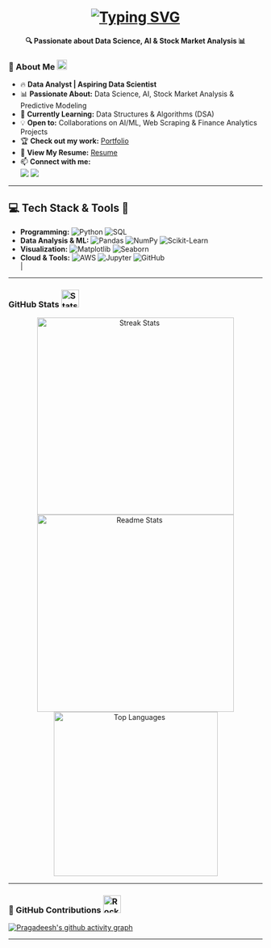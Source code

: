 <h1 align="center">
  <a href="https://git.io/typing-svg">
    <img src="https://readme-typing-svg.herokuapp.com?font=Sansita+Swashed&weight=500&size=23&pause=1000&color=1FA8FF&center=true&vCenter=true&width=435&lines=Hello+World!+🌍;I'm+Pragadeesh+Srinivasan+🚀;Data+Analyst+|+Aspiring+Data+Scientist" alt="Typing SVG" />
  </a>
</h1>
<h4 align="center">🔍 Passionate about Data Science, AI & Stock Market Analysis 📊</h4>


### 🌟 About Me <img src="https://media.giphy.com/media/hvRJCLFzcasrR4ia7z/giphy.gif" width="20" alt="Wave Gif" />
- 🔥 **Data Analyst | Aspiring Data Scientist**  
- 📊 **Passionate About:** Data Science, AI, Stock Market Analysis & Predictive Modeling  
- 🌱 **Currently Learning:** Data Structures & Algorithms (DSA)  
- 💡 **Open to:** Collaborations on AI/ML, Web Scraping & Finance Analytics Projects  
- 🏆 **Check out my work:** [Portfolio](https://github.com/madhan96p/Portfolio)
- 📄 **View My Resume:** [Resume](https://github.com/madhan96p/Portfolio/blob/main/Resume.pdf)  
- 📫 **Connect with me:**  
  <a href="mailto:pragadeesh.s96@gmail.com"><img src="https://img.shields.io/badge/Gmail-D14836?style=for-the-badge&logo=gmail&logoColor=violet&color=black" /></a>
  <a href="https://www.linkedin.com/in/praga1482/"> <img src="https://img.shields.io/badge/LinkedIn-%2312100E.svg?&style=for-the-badge&logo=linkedin&logoColor=violet&color=black" /></a>


---
## 💻 Tech Stack & Tools 🚀  
- **Programming:** ![Python](https://img.shields.io/badge/Python-3670A0?style=plastic&logo=python&logoColor=ffdd54) ![SQL](https://img.shields.io/badge/SQL-025E8C?style=plastic&logo=microsoft-sql-server&logoColor=white)  
- **Data Analysis & ML:** ![Pandas](https://img.shields.io/badge/Pandas-150458?style=plastic&logo=pandas&logoColor=white) ![NumPy](https://img.shields.io/badge/Numpy-013243?style=plastic&logo=numpy&logoColor=white) ![Scikit-Learn](https://img.shields.io/badge/Scikit--Learn-F7931E?style=plastic&logo=scikit-learn&logoColor=white)  
- **Visualization:** ![Matplotlib](https://img.shields.io/badge/Matplotlib-039BE5?style=plastic&logo=python&logoColor=white) ![Seaborn](https://img.shields.io/badge/Seaborn-4A4A55?style=plastic&logo=python&logoColor=white)  
- **Cloud & Tools:** ![AWS](https://img.shields.io/badge/AWS-%23FF9900.svg?style=plastic&logo=amazon-aws&logoColor=white) ![Jupyter](https://img.shields.io/badge/Jupyter-F37626?style=plastic&logo=jupyter&logoColor=white) ![GitHub](https://img.shields.io/badge/GitHub-181717?style=plastic&logo=github&logoColor=white)  
                                                                                                       |

---

### GitHub Stats <img src="https://media.giphy.com/media/iY8CRBdQXODJSCERIr/giphy.gif" width="35" alt="Stats Gif" />

<div align="center">
  <img width="390" src="https://github-readme-streak-stats-salesp07.vercel.app/?user=madhan96p&count_private=true&theme=react&border_radius=10" alt="Streak Stats" />
  <img width="390" src="https://github-readme-stats-salesp07.vercel.app/api?username=madhan96p&count_private=true&show_icons=true&theme=react&rank_icon=github&border_radius=10" alt="Readme Stats" />
  <br>
  <img width="325" src="https://github-readme-stats-salesp07.vercel.app/api/top-langs/?username=madhan96p&hide=HTML&langs_count=8&layout=compact&theme=react&border_radius=10&size_weight=0.5&count_weight=0.5&exclude_repo=github-readme-stats" alt="Top Languages" />
</div>

---

### 🚀 GitHub Contributions <img src="https://media.giphy.com/media/RbDKaczqWovIugyJmW/giphy.gif" width="35" alt="Rocket Gif" />

[![Pragadeesh's github activity graph](https://github-readme-activity-graph.vercel.app/graph?username=madhan96p&custom_title=Pragadeesh's%20contribution&radius=15&height=490&theme=github-compact&area-color=true&area=true&days=46&hide_border=false)](https://github.com/madhan96p)

---

